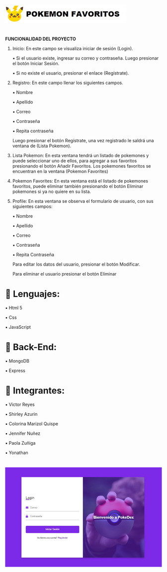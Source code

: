 ![Image Text](https://github.com/vreytor/backApiPoke/blob/main/img/icono.jpg)
#
**FUNCIONALIDAD DEL PROYECTO**
1.	Inicio: En este campo se visualiza iniciar de sesión (Login).

    ▪️	Si el usuario existe, ingresar su correo y contraseña. Luego presionar el botón Iniciar Sesión.

    ▪️	Si no existe el usuario, presionar el enlace (Regístrate).

2.	Registro: En este campo llenar los siguientes campos.

    ▪️	Nombre

    ▪️	Apellido

    ▪️	Correo

    ▪️	Contraseña 

    ▪️	Repita contraseña

    Luego presionar el botón Regístrate, una vez registrado le saldrá una ventana de (Lista Pokemon).

3.	Lista Pokemon: En esta ventana tendrá un listado de pokemones y puede seleccionar uno de ellos, para agregar a sus favoritos presionando el botón Añadir Favoritos. Los pokemones favoritos se encuentran en la ventana (Pokemon Favorites)

4.	Pokemon Favorites: En esta ventana está el listado de pokemones favoritos, puede eliminar también presionando el botón Eliminar pokemones si ya no quiere en su lista.


5.	Profile: En esta ventana se observa el formulario de usuario, con sus siguientes campos:

    ▪️	Nombre 

    ▪️	Apellido

    ▪️	Correo

    ▪️	Contraseña

    ▪️	Repita Contraseña

    Para editar los datos del usuario, presionar el botón Modificar.
    
    Para eliminar el usuario presionar el botón Eliminar


# 🔘 Lenguajes:

  ▪️ Html 5
  
  ▪️ Css
  
  ▪️ JavaScript

# 🔘 Back-End:

  ▪️ MongoDB
  
  ▪️ Express

# 🔘 Integrantes:

  ▪️ Victor Reyes
  
  ▪️ Shirley Azurin
  
  ▪️ Colorina Marizol Quispe
  
  ▪️ Jennifer Nuñez
  
  ▪️ Paola Zuñiga
  
  ▪️ Yonathan
  
  #
![Image Text](https://github.com/vreytor/backApiPoke/blob/main/img/index.jpg)
